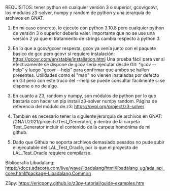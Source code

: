 REQUISITOS: tener python en cualquier versión 3 o superior, gcov/gcovr, los módulos z3-solver, numpy y random de python y una jerarquía de archivos en GNAT.

1) En mi caso concreto, lo ejecuto con python 3.10.8 pero cualquier python de versión 3 o superior debería valer. Importante que no se use una versión 2 ya que el tratamiento de strings cambia respecto a python 3.

2) En lo que a gcov/gcovr respesta, gcov ya venía junto con el paquete básico de gcc pero gcovr sí requiere instalación:
https://gcovr.com/en/stable/installation.html
Una prueba fácil para ver si efectivamente se dispone de gcov sería ejecutar desde Git: "gcov --help" y luego "gcovr --help" para confirmar que ambos se hallen presentes.
Utilidades como el "man" no vienen instaladas por defecto en Git pero con este truco del --help se puede consultar fácilmente si se dispone o no de algo.

3) En cuanto a Z3, random y numpy, son módulos de python por lo que bastaría con hacer un pip install z3-solver numpy random. Página de referencia del módulo de z3: https://pypi.org/project/z3-solver

4) También es necesario tener la siguiente jerarquía de archivos en GNAT: /GNAT/2021/projects/Test_Generator/, y dentro de la carpeta Test_Generator incluir el contenido de la carpeta homónima de mi github.

5) Dado que Github no soporta archivos demasiado pesados no pude subir el ejecutable del LAL_Test_Oracle, por lo que el proyecto de LAL_Test_Oracle requiere compilarse.

Bibliografía
Libadalang: https://docs.adacore.com/live/wave/libadalang/html/libadalang_ug/ada_api_core.html#package-Libadalang.Common

Z3py: https://ericpony.github.io/z3py-tutorial/guide-examples.htm
